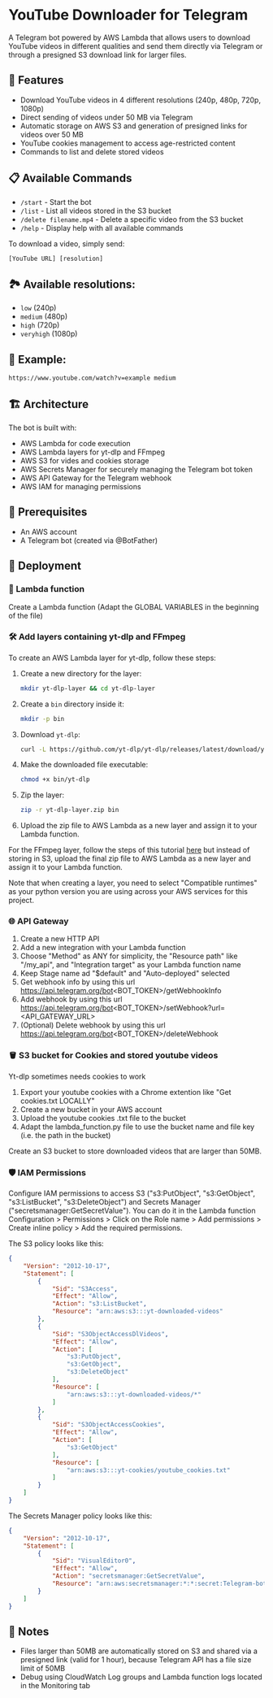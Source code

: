 # YouTube Downloader for Telegram

A Telegram bot powered by AWS Lambda that allows users to download YouTube videos in different qualities and send them directly via Telegram or through a presigned S3 download link for larger files.

## 🌟 Features

- Download YouTube videos in 4 different resolutions (240p, 480p, 720p, 1080p)
- Direct sending of videos under 50 MB via Telegram
- Automatic storage on AWS S3 and generation of presigned links for videos over 50 MB
- YouTube cookies management to access age-restricted content
- Commands to list and delete stored videos

## 📋 Available Commands

- `/start` - Start the bot
- `/list` - List all videos stored in the S3 bucket
- `/delete filename.mp4` - Delete a specific video from the S3 bucket
- `/help` - Display help with all available commands

To download a video, simply send:
```
[YouTube URL] [resolution]
```

## 🏞️ Available resolutions:

- `low` (240p)
- `medium` (480p)
- `high` (720p)
- `veryhigh` (1080p)

## 📝 Example:

```
https://www.youtube.com/watch?v=example medium
```

## 🏗️ Architecture

The bot is built with:
- AWS Lambda for code execution
- AWS Lambda layers for yt-dlp and FFmpeg
- AWS S3 for vides and cookies storage
- AWS Secrets Manager for securely managing the Telegram bot token
- AWS API Gateway for the Telegram webhook
- AWS IAM for managing permissions

## 🔧 Prerequisites

- An AWS account
- A Telegram bot (created via @BotFather)

## 🚀 Deployment

### 👷 Lambda function

Create a Lambda function (Adapt the GLOBAL VARIABLES in the beginning of the file)

### 🛠️ Add layers containing yt-dlp and FFmpeg

To create an AWS Lambda layer for yt-dlp, follow these steps:

1. Create a new directory for the layer:
   ```bash
   mkdir yt-dlp-layer && cd yt-dlp-layer
   ```

2. Create a `bin` directory inside it:
   ```bash
   mkdir -p bin
   ```

3. Download `yt-dlp`:
   ```bash
   curl -L https://github.com/yt-dlp/yt-dlp/releases/latest/download/yt-dlp -o bin/yt-dlp
   ```

4. Make the downloaded file executable:
   ```bash
   chmod +x bin/yt-dlp
   ```

5. Zip the layer:
   ```bash
   zip -r yt-dlp-layer.zip bin
   ```

6. Upload the zip file to AWS Lambda as a new layer and assign it to your Lambda function.

For the FFmpeg layer, follow the steps of this tutorial [here](https://virkud-sarvesh.medium.com/building-ffmpeg-layer-for-a-lambda-function-a206f36d3edc) but instead of storing in S3, upload the final zip file to AWS Lambda as a new layer and assign it to your Lambda function.

Note that when creating a layer, you need to select "Compatible runtimes" as your python version you are using across your AWS services for this project.

### 🌐 API Gateway

1. Create a new HTTP API
2. Add a new integration with your Lambda function
3. Choose "Method" as ANY for simplicity, the "Resource path" like "/my_api", and "Integration target" as your Lambda function name
4. Keep Stage name ad "$default" and "Auto-deployed" selected
5. Get webhook info by using this url https://api.telegram.org/bot<BOT_TOKEN>/getWebhookInfo
6. Add webhook by using this url https://api.telegram.org/bot<BOT_TOKEN>/setWebhook?url=<API_GATEWAY_URL>
7. (Optional) Delete webhook by using this url https://api.telegram.org/bot<BOT_TOKEN>/deleteWebhook

### 🪣 S3 bucket for Cookies and stored youtube videos

Yt-dlp sometimes needs cookies to work

1. Export your youtube cookies with a Chrome extention like "Get cookies.txt LOCALLY"
2. Create a new bucket in your AWS account
3. Upload the youtube cookies .txt file to the bucket
4. Adapt the lambda_function.py file to use the bucket name and file key (i.e. the path in the bucket)

Create an S3 bucket to store downloaded videos that are larger than 50MB.

### 🛡️ IAM Permissions

Configure IAM permissions to access S3 ("s3:PutObject", "s3:GetObject", "s3:ListBucket", "s3:DeleteObject") and Secrets Manager ("secretsmanager:GetSecretValue"). You can do it in the Lambda function Configuration > Permissions > Click on the Role name > Add permissions > Create inline policy > Add the required permissions.

The S3 policy looks like this:
```json
{
	"Version": "2012-10-17",
	"Statement": [
		{
			"Sid": "S3Access",
			"Effect": "Allow",
			"Action": "s3:ListBucket",
			"Resource": "arn:aws:s3:::yt-downloaded-videos"
		},
		{
			"Sid": "S3ObjectAccessDlVideos",
			"Effect": "Allow",
			"Action": [
				"s3:PutObject",
				"s3:GetObject",
				"s3:DeleteObject"
			],
			"Resource": [
				"arn:aws:s3:::yt-downloaded-videos/*"
			]
		},
		{
			"Sid": "S3ObjectAccessCookies",
			"Effect": "Allow",
			"Action": [
				"s3:GetObject"
			],
			"Resource": [
				"arn:aws:s3:::yt-cookies/youtube_cookies.txt"
			]
		}
	]
}
```

The Secrets Manager policy looks like this:
```json
{
	"Version": "2012-10-17",
	"Statement": [
		{
			"Sid": "VisualEditor0",
			"Effect": "Allow",
			"Action": "secretsmanager:GetSecretValue",
			"Resource": "arn:aws:secretsmanager:*:*:secret:Telegram-bot-token-*"
		}
	]
}
```

## 📝 Notes

- Files larger than 50MB are automatically stored on S3 and shared via a presigned link (valid for 1 hour), because Telegram API has a file size limit of 50MB
- Debug using CloudWatch Log groups and Lambda function logs located in the Monitoring tab